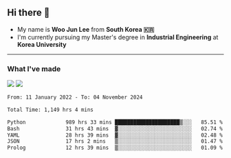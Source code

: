 ## Hi there 👋

- My name is **Woo Jun Lee** from **South Korea 🇰🇷**
- I'm currently pursuing my Master's degree in **Industrial Engineering** at **Korea University**

---

### What I've made

<a href="https://share.streamlit.io/tomtom1103/kuiai_hackathon_2022/main/JL_app.py"><img src="https://img.shields.io/badge/Journey Lee-161B22?style=for-the-badge&logo=streamlit&logoColor=FF4B4B"/></a> <a href="https://jeon-100.github.io/Dangzang/"><img src="https://img.shields.io/badge/당신을 위한 장학금, 당장!-161B22?style=for-the-badge&logo=react&logoColor=#61DAFB"/></a>

<!--START_SECTION:waka-->

```txt
From: 11 January 2022 - To: 04 November 2024

Total Time: 1,149 hrs 4 mins

Python             989 hrs 33 mins █████████████████████▒░░░   85.51 %
Bash               31 hrs 43 mins  ▓░░░░░░░░░░░░░░░░░░░░░░░░   02.74 %
YAML               28 hrs 39 mins  ▓░░░░░░░░░░░░░░░░░░░░░░░░   02.48 %
JSON               17 hrs 2 mins   ▒░░░░░░░░░░░░░░░░░░░░░░░░   01.47 %
Prolog             12 hrs 39 mins  ▒░░░░░░░░░░░░░░░░░░░░░░░░   01.09 %
```

<!--END_SECTION:waka-->
